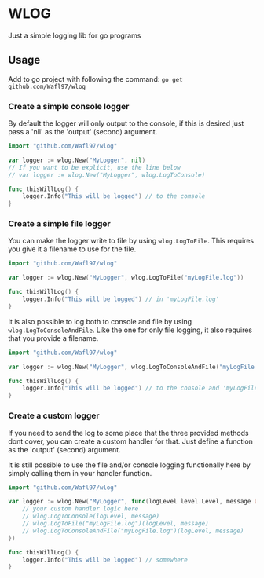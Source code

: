 # WLOG

Just a simple logging lib for go programs

## Usage

Add to go project with following the command:
`go get github.com/Wafl97/wlog`

### Create a simple console logger

By default the logger will only output to the console, if this is desired just pass a 'nil' as the 'output' (second) argument.

```go
import "github.com/Wafl97/wlog"

var logger := wlog.New("MyLogger", nil)
// If you want to be explicit, use the line below
// var logger := wlog.New("MyLogger", wlog.LogToConsole)

func thisWillLog() {
    logger.Info("This will be logged") // to the comsole
}
```

### Create a simple file logger

You can make the logger write to file by using `wlog.LogToFile`.
This requires you give it a filename to use for the file.

```go
import "github.com/Wafl97/wlog"

var logger := wlog.New("MyLogger", wlog.LogToFile("myLogFile.log"))

func thisWillLog() {
    logger.Info("This will be logged") // in 'myLogFile.log'
}
```

It is also possible to log both to console and file by using `wlog.LogToConsoleAndFile`. Like the one for only file logging, it also requires that you provide a filename.

```go
import "github.com/Wafl97/wlog"

var logger := wlog.New("MyLogger", wlog.LogToConsoleAndFile("myLogFile.log"))

func thisWillLog() {
    logger.Info("This will be logged") // to the console and 'myLogFile.log'
}
```

### Create a custom logger

If you need to send the log to some place that the three provided methods dont cover, you can create a custom handler for that. Just define a function as the 'output' (second) argument.

It is still possible to use the file and/or console logging functionally here by simply calling them in your handler function.

```go
import "github.com/Wafl97/wlog"

var logger := wlog.New("MyLogger", func(logLevel level.Level, message any) {
    // your custom handler logic here
    // wlog.LogToConsole(logLevel, message)
    // wlog.LogToFile("myLogFile.log")(logLevel, message)
    // wlog.LogToConsoleAndFile("myLogFile.log")(logLevel, message)
})

func thisWillLog() {
    logger.Info("This will be logged") // somewhere
}
```